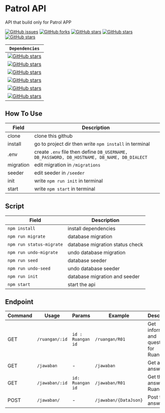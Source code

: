 # Patrol API
API that build only for Patrol APP

[![GitHub issues](https://img.shields.io/github/issues/PLWEP/Patrol_API?style=for-the-badge)](https://github.com/PLWEP/Patrol_API/issues)
[![GitHub forks](https://img.shields.io/github/forks/PLWEP/Patrol_API?style=for-the-badge)](https://github.com/PLWEP/Patrol_API/network)
[![GitHub stars](https://img.shields.io/github/stars/PLWEP/Patrol_API?style=for-the-badge)](https://github.com/PLWEP/Patrol_API/stargazers)
[![GitHub stars](https://img.shields.io/badge/NodeJs-v16.17.0-orange?style=for-the-badge)](https://github.com/PLWEP/Patrol_API/)
[![GitHub stars](https://img.shields.io/badge/ExpressJs-v4.16.1-orange?style=for-the-badge)](https://github.com/PLWEP/Patrol_API/)

**`Dependencies`** |
|---|
|[![GitHub stars](https://img.shields.io/badge/dotenv-v16.0.3-green?flat-square)](https://github.com/PLWEP/Patrol_API/) |
[![GitHub stars](https://img.shields.io/badge/fastestvalidator-v1.15.0-green?flat-square)](https://github.com/PLWEP/Patrol_API/) |
|[![GitHub stars](https://img.shields.io/badge/mysql2-v3.0.0-green?flat-square)](https://github.com/PLWEP/Patrol_API/)|
|[![GitHub stars](https://img.shields.io/badge/nodemon-v2.0.20-green?flat-square)](https://github.com/PLWEP/Patrol_API/) |
|[![GitHub stars](https://img.shields.io/badge/sequelize-v6.25.4-green?flat-square)](https://github.com/PLWEP/Patrol_API/) |
|[![GitHub stars](https://img.shields.io/badge/sequelizecli-v6.5.2-green?flat-square)](https://github.com/PLWEP/Patrol_API/) |

## How To Use
Field | Description |
--- | --- | 
clone | clone this github |
install | go to project dir then write ````npm install```` in terminal |
.env | create ````.env```` file then define ````DB_USERNAME, DB_PASSWORD, DB_HOSTNAME, DB_NAME, DB_DIALECT````|
migration  | edit migration in ```` /migrations ```` |
seeder  | edit seeder in ```` /seeder ```` |
init | write ````npm run init```` in terminal |
start | write ````npm start```` in terminal |

## Script
Field | Description |
--- | --- | 
````npm install```` | install dependencies |
````npm run migrate```` | database migration |
````npm run status-migrate```` | database migration status check |
````npm run undo-migrate````  | undo database migration |
````npm run seed```` | database seeder |
````npm run undo-seed```` | undo database seeder |
````npm run init````  | database migration and seeder |
````npm start```` | start the api |

## Endpoint

Command | Usage | Params  | Example | Description |
--- | --- | --- | --- | --- | 
GET | `/ruangan/:id` | `id : Ruangan id` | `/ruangan/R01` | Get information and question for Ruangan id | 
GET | `/jawaban` | - | `/jawaban` | Get all the answer | 
GET | `/jawaban/:id` | `id: Ruangan id` | `/jawaban/R01` | Get the answer for Ruangan id | 
POST | `/jawaban/` | - | `/jawaban/{DataJson}` | Post the answer | 

